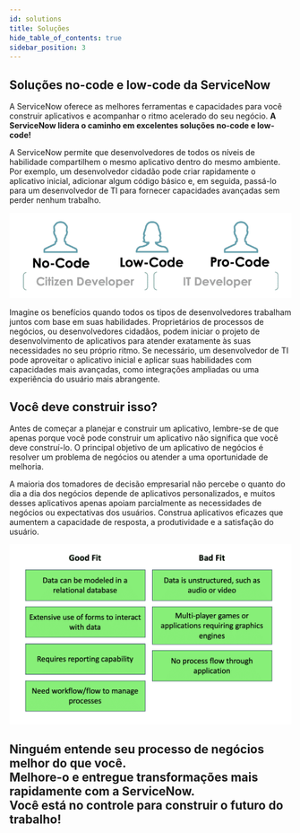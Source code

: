 ```yaml
---
id: solutions
title: Soluções
hide_table_of_contents: true
sidebar_position: 3
---
```


## Soluções no-code e low-code da ServiceNow

A ServiceNow oferece as melhores ferramentas e capacidades para você construir aplicativos e acompanhar o ritmo acelerado do seu negócio. **A ServiceNow lidera o caminho em excelentes soluções no-code e low-code!**

A ServiceNow permite que desenvolvedores de todos os níveis de habilidade compartilhem o mesmo aplicativo dentro do mesmo ambiente. Por exemplo, um desenvolvedor cidadão pode criar rapidamente o aplicativo inicial, adicionar algum código básico e, em seguida, passá-lo para um desenvolvedor de TI para fornecer capacidades avançadas sem perder nenhum trabalho.

![](/img/lab-aemc/2023-09-06-16-27-07.png)

Imagine os benefícios quando todos os tipos de desenvolvedores trabalham juntos com base em suas habilidades. Proprietários de processos de negócios, ou desenvolvedores cidadãos, podem iniciar o projeto de desenvolvimento de aplicativos para atender exatamente às suas necessidades no seu próprio ritmo. Se necessário, um desenvolvedor de TI pode aproveitar o aplicativo inicial e aplicar suas habilidades com capacidades mais avançadas, como integrações ampliadas ou uma experiência do usuário mais abrangente.

## Você deve construir isso?

Antes de começar a planejar e construir um aplicativo, lembre-se de que apenas porque você pode construir um aplicativo não significa que você deve construí-lo. O principal objetivo de um aplicativo de negócios é resolver um problema de negócios ou atender a uma oportunidade de melhoria.

A maioria dos tomadores de decisão empresarial não percebe o quanto do dia a dia dos negócios depende de aplicativos personalizados, e muitos desses aplicativos apenas apoiam parcialmente as necessidades de negócios ou expectativas dos usuários. Construa aplicativos eficazes que aumentem a capacidade de resposta, a produtividade e a satisfação do usuário.

![](/img/lab-aemc/2023-09-06-16-54-18.png)

## Ninguém entende seu processo de negócios melhor do que você.<br/>Melhore-o e entregue transformações mais rapidamente com a ServiceNow.<br/>Você está no controle para construir o futuro do trabalho!
